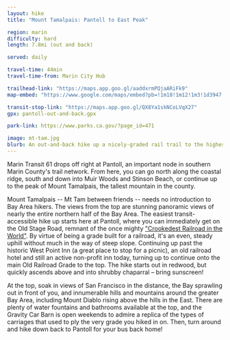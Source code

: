 ```yaml
---
layout: hike
title: "Mount Tamalpais: Pantoll to East Peak"

region: marin
difficulty: hard
length: 7.8mi (out and back)

served: daily

travel-time: 44min
travel-time-from: Marin City Hub

trailhead-link: "https://maps.app.goo.gl/aaddxrmPQjaARiFk9"
map-embed: "https://www.google.com/maps/embed?pb=!1m18!1m12!1m3!1d3947.4586876847015!2d-122.60710312352835!3d37.90404410470207!2m3!1f0!2f0!3f0!3m2!1i1024!2i768!4f13.1!3m3!1m2!1s0x808591a022a6a8b7%3A0xa32aaa1499adc315!2sPantoll%20Rd%20%26%20Matt%20Davis%20Trail%2C%20California%2094941!5e1!3m2!1sen!2sus!4v1737066517280!5m2!1sen!2su"

transit-stop-link: "https://maps.app.goo.gl/QX8Ya1skNCoLVqX27"
gpx: pantoll-out-and-back.gpx

park-link: https://www.parks.ca.gov/?page_id=471

image: mt-tam.jpg
blurb: An out-and-back hike up a nicely-graded rail trail to the highest peak in Marin with stunning views of the surrounding mountains and the San Francisco skyline.
---
```


Marin Transit 61 drops off right at Pantoll, an important node in southern Marin County's trail network. From here, you can go north along the coastal ridge, south and down into Muir Woods and Stinson Beach, or continue up to the peak of Mount Tamalpais, the tallest mountain in the county.

Mount Tamalpais -- Mt Tam between friends -- needs no introduction to Bay Area hikers. The views from the top are stunning panoramic views of nearly the entire northern half of the Bay Area. The easiest transit-accessible hike up starts here at Pantoll, where you can immediately get on the Old Stage Road, remnant of the once mighty ["Crookedest Railroad in the World"](https://www.friendsofmttam.org/railroad/history.html). By virtue of being a grade built for a railroad, it's an even, steady uphill without much in the way of steep slope. Continuing up past the historic West Point Inn (a great place to stop for a picnic), an old railroad hotel and still an active non-profit inn today, turning up to continue onto the main Old Railroad Grade to the top. The hike starts out in redwood, but quickly ascends above and into shrubby chaparral – bring sunscreen!

At the top, soak in views of San Francisco in the distance, the Bay sprawling out in front of you, and innumerable hills and mountains around the greater Bay Area, including Mount Diablo rising above the hills in the East. There are plenty of water fountains and bathrooms available at the top, and the Gravity Car Barn is open weekends to admire a replica of the types of carriages that used to ply the very grade you hiked in on. Then, turn around and hike down back to Pantoll for your bus back home!